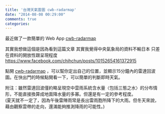 ```yaml
---
title: '台灣天氣雲圖 cwb-radarmap'
date: "2014-08-08 00:29:00"
comments: true
categories: 
---
```

最近做了一款簡單的 Web App [cwb-radarmap](http://chenhan1218.github.io/cwb-radarmap)

其實我想做這個是因為看到這篇文章   其實我覺得中央氣象局的資料不輸日本
只差在資料的開放性跟呈現程度  https://www.facebook.com/chihchun/posts/10152654161372915

點開 [cwb-radarmap](http://chenhan1218.github.io/cwb-radarmap) ，可以幫你定出自己的位置，並顯示15分鐘內的雷達回波圖。在快出門的時候點開看一下，可以簡單的判斷即時天氣。

附注：雖然雷達回波僅約略呈現空中雲雨系統含水量〈包括三態之水〉的分布情形，不能直接換算成地面降水量的多寡。但還是有一定的參考程度。  
(夏天就不一定了，因為午後雷陣雨常是長出雷雨胞所降下的大雨。但冬天來說，藉由觀察雲帶的走向，還滿能夠推測降雨的可能性。)